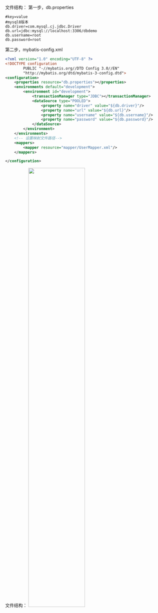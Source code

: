 文件结构：
第一步，db.properties
```properties
#key=value
#mysql8版本
db.driver=com.mysql.cj.jdbc.Driver
db.url=jdbc:mysql://localhost:3306/dbdemo
db.username=root
db.password=root
```
第二步，mybatis-config.xml
```xml
<?xml version="1.0" encoding="UTF-8" ?>
<!DOCTYPE configuration
        PUBLIC "-//mybatis.org//DTD Config 3.0//EN"
        "http://mybatis.org/dtd/mybatis-3-config.dtd">
<configuration>
    <properties resource="db.properties"></properties>
    <environments default="development">
        <environment id="development">
            <transactionManager type="JDBC"></transactionManager>
            <dataSource type="POOLED">
                <property name="driver" value="${db.driver}"/>
                <property name="url" value="${db.url}"/>
                <property name="username" value="${db.username}"/>
                <property name="password" value="${db.password}"/>
            </dataSource>
        </environment>
    </environments>
    <!-- 设置映射文件路径-->
    <mappers>
        <mapper resource="mapper/UserMapper.xml"/>
    </mappers>

</configuration>
```
文件结构：
<img src="https://user-images.githubusercontent.com/59484008/196708428-d563dd20-f580-488c-9f55-679a23f2d95c.png" width="60%">
